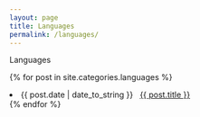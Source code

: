```yaml
---
layout: page
title: Languages
permalink: /languages/
---
```

Languages

{% for post in site.categories.languages %}
 <li><span>{{ post.date | date_to_string }}</span> &nbsp; <a href="{{ post.url }}">{{ post.title }}</a></li>
{% endfor %}